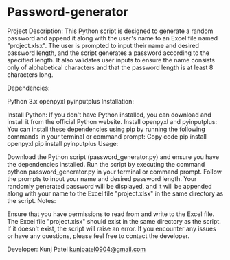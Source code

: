# Password-generator

Project Description:
This Python script is designed to generate a random password and append it along with the user's name to an Excel file named "project.xlsx". The user is prompted to input their name and desired password length, and the script generates a password according to the specified length. It also validates user inputs to ensure the name consists only of alphabetical characters and that the password length is at least 8 characters long.

Dependencies:

Python 3.x
openpyxl
pyinputplus
Installation:

Install Python: If you don't have Python installed, you can download and install it from the official Python website.
Install openpyxl and pyinputplus: You can install these dependencies using pip by running the following commands in your terminal or command prompt:
Copy code
pip install openpyxl
pip install pyinputplus
Usage:

Download the Python script (password_generator.py) and ensure you have the dependencies installed.
Run the script by executing the command python password_generator.py in your terminal or command prompt.
Follow the prompts to input your name and desired password length.
Your randomly generated password will be displayed, and it will be appended along with your name to the Excel file "project.xlsx" in the same directory as the script.
Notes:

Ensure that you have permissions to read from and write to the Excel file.
The Excel file "project.xlsx" should exist in the same directory as the script. If it doesn't exist, the script will raise an error.
If you encounter any issues or have any questions, please feel free to contact the developer.

Developer:
Kunj Patel
kunjpatel0904@gmail.com
